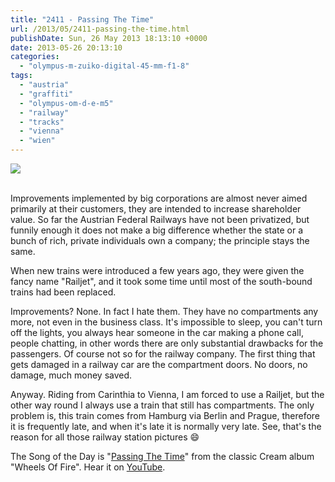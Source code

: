 ```yaml
---
title: "2411 - Passing The Time"
url: /2013/05/2411-passing-the-time.html
publishDate: Sun, 26 May 2013 18:13:10 +0000
date: 2013-05-26 20:13:10
categories: 
  - "olympus-m-zuiko-digital-45-mm-f1-8"
tags: 
  - "austria"
  - "graffiti"
  - "olympus-om-d-e-m5"
  - "railway"
  - "tracks"
  - "vienna"
  - "wien"
---
```

<div class="container">
<div class="center"><a target="_blank" href="https://d25zfm9zpd7gm5.cloudfront.net/1200x1200/2013/20130522_173721_lr.jpg"><img src="https://d25zfm9zpd7gm5.cloudfront.net/0600x0600/2013/20130522_173721_lr.jpg" /></a></div>
</div>
<br />

Improvements implemented by big corporations are almost never aimed primarily at their customers, they are intended to increase shareholder value. So far the Austrian Federal Railways have not been privatized, but funnily enough it does not make a big difference whether the state or a bunch of rich, private individuals own a company; the principle stays the same.

When new trains were introduced a few years ago, they were given the fancy name "Railjet", and it took some time until most of the south-bound trains had been replaced. 

Improvements? None. In fact I hate them. They have no compartments any more, not even in the business class. It's impossible to sleep, you can't turn off the lights, you always hear someone in the car making a phone call, people chatting, in other words there are only substantial drawbacks for the passengers. Of course not so for the railway company. The first thing that gets damaged in a railway car are the compartment doors. No doors, no damage, much money saved.

 Anyway. Riding from Carinthia to Vienna, I am forced to use a Railjet, but the other way round I always use a train that still has compartments. The only problem is, this train comes from Hamburg via Berlin and Prague, therefore it is frequently late, and when it's late it is normally very late. See, that's the reason for all those railway station pictures 😄

The Song of the Day is "<a href="http://www.lyricsmode.com/lyrics/c/cream/passing_the_time.html" target="_blank">Passing The Time</a>" from the classic Cream album "Wheels Of Fire". Hear it on <a href="http://www.youtube.com/watch?v=4XvZMR3DcHU" target="_blank">YouTube</a>.
